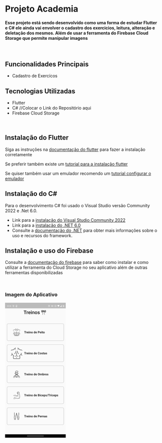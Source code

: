 # Projeto Academia

#### Esse projeto está sendo desenvolvido como uma forma de estudar Flutter e C# ele ainda vai envolver o cadastro dos exercicios, leitura, alteração e deletação dos mesmos. Além de usar a ferramenta do Firebase Cloud Storage que permite manipular imagens

<br>

## Funcionalidades Principais
 - Cadastro de Exercícos

## Tecnologias Utilizadas
 - Flutter
 - C# //Colocar o Link do Repositório aqui
 - Firebase Cloud Storage

<br>

## Instalação do Flutter

Siga as instruções na [documentação do flutter](https://docs.flutter.dev/get-started/install) para fazer a instalação corretamente

Se preferir também existe um [tutorial para a instalação flutter](https://www.youtube.com/watch?v=dpppZ9ySJSY)

Se quiser também usar um emulador recomendo um [tutorial configurar o emulador](https://www.youtube.com/watch?v=gNYNvHUSW1s)


## Instalação do C#
Para o desenvolvimento C# foi usado o Visual Studio versão Community 2022 e .Net 6.0. 
- Link para a [instalação do Visual Studio Community 2022](https://visualstudio.microsoft.com/vs/community/)
- Link para a [instalação do .NET 6.0](https://dotnet.microsoft.com/download/dotnet/6.0)
- Consulte a [documentação do .NET](https://docs.microsoft.com/dotnet/) para obter mais informações sobre o uso e recursos do framework.



## Instalação e uso do Firebase

Consulte a [documentação do firebase](https://firebase.google.com/docs/storage?hl=pt-br) para saber como instalar e como utilizar a ferramenta do Cloud Storage no seu aplicativo além de outras ferramentas disponibilizadas 

<br>

### Imagem do Aplicativo
<div>
<img src='./imagesApp/app_image.jpeg' width=200 >
</div>